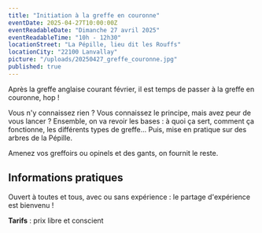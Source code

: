 ```yaml
---
title: "Initiation à la greffe en couronne"
eventDate: 2025-04-27T10:00:00Z
eventReadableDate: "Dimanche 27 avril 2025"
eventReadableTime: "10h - 12h30"
locationStreet: "La Pépille, lieu dit les Rouffs"
locationCity: "22100 Lanvallay"
picture: "/uploads/20250427_greffe_couronne.jpg"
published: true
---
```


Après la greffe anglaise courant février, il est temps de passer à la greffe en couronne, hop !

<!--more-->

Vous n'y connaissez rien ? Vous connaissez le principe, mais avez peur de vous lancer ? Ensemble, on va revoir les bases : à quoi ça sert, comment ça fonctionne, les différents types de greffe... 
Puis, mise en pratique sur des arbres de la Pépille.

Amenez vos greffoirs ou opinels et des gants, on fournit le reste.

## Informations pratiques

Ouvert à toutes et tous, avec ou sans expérience : le partage d'expérience est bienvenu !

**Tarifs** : prix libre et conscient
